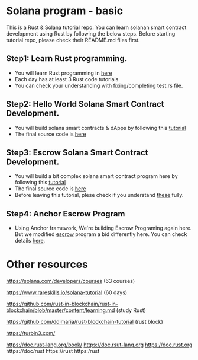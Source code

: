 # Solana program - basic

This is a Rust & Solana tutorial repo.
You can learn solanan smart contract development using Rust by following the below steps.
Before starting tutorial repo, please check their README.md files first.

## Step1: Learn Rust programming.

- You will learn Rust programming in [here](/rust)
- Each day has at least 3 Rust code tutorials.
- You can check your understanding with fixing/completing test.rs file.

## Step2: Hello World Solana Smart Contract Development.

- You will build solana smart contracts & dApps by following this [tutorial](https://solhack.com/courses/building-solana-smart-contracts-dapps-with-james-bachini/)
- The final source code is [here](/solana/helloWorld)

## Step3: Escrow Solana Smart Contract Development.

- You will build a bit complex solana smart contract program here by following this [tutorial](https://paulx.dev/blog/2021/01/14/programming-on-solana-an-introduction/)
- The final source code is [here](/solana/escrow)
- Before leaving this tutorial, plese check if you understand [these](/escrow/program/doc.md) fully.

## Step4: Anchor Escrow Program

- Using Anchor framework, We're building Escrow Programing again here. But we modified [escrow](https://paulx.dev/blog/2021/01/14/programming-on-solana-an-introduction/) program a bid differently here. You can check details [here](/anchor/anchor-escrow-master/README.md).

# Other resources

https://solana.com/developers/courses (63 courses)

https://www.rareskills.io/solana-tutorial (60 days)

https://github.com/rust-in-blockchain/rust-in-blockchain/blob/master/content/learning.md (study Rust)

https://github.com/ddimaria/rust-blockchain-tutorial (rust block)

https://turbin3.com/

https://doc.rust-lang.org/book/
https://doc.rsut-lang.org
https://doc.rust.org
https://doc/rust
https://rust
https:/rust
